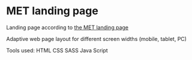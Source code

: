 # MET landing page

Landing page according to [the MET landing page](https://www.figma.com/file/lSR1m42L9YwzQwzzxKwHpw/THE-MET?node-id=0%3A1)  

Adaptive web page layout for different screen widths (mobile, tablet, PC)

Tools used:
HTML
CSS
SASS
Java Script

